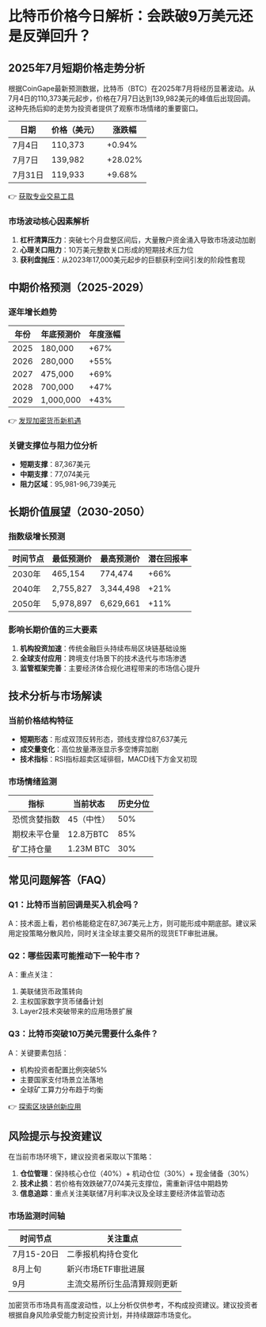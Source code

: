 # 比特币价格今日解析：会跌破9万美元还是反弹回升？

## 2025年7月短期价格走势分析

根据CoinGape最新预测数据，比特币（BTC）在2025年7月将经历显著波动。从7月4日的110,373美元起步，价格在7月7日达到139,982美元的峰值后出现回调。这种先扬后抑的走势为投资者提供了观察市场情绪的重要窗口。

| 日期       | 价格（美元） | 涨跌幅  |
|------------|--------------|---------|
| 7月4日     | 110,373      | +0.94%  |
| 7月7日     | 139,982      | +28.02% |
| 7月31日    | 119,933      | +9.68%  |

👉 [获取专业交易工具](https://bit.ly/okx_welcome)

### 市场波动核心因素解析
1. **杠杆清算压力**：突破七个月盘整区间后，大量散户资金涌入导致市场波动加剧
2. **心理关口阻力**：10万美元整数关口形成的短期技术压力位
3. **获利盘抛压**：从2023年17,000美元起步的巨额获利空间引发的阶段性套现

## 中期价格预测（2025-2029）

### 逐年增长趋势
| 年份 | 年底预测价 | 年度涨幅 |
|------|------------|----------|
| 2025 | 180,000    | +67%     |
| 2026 | 280,000    | +55%     |
| 2027 | 475,000    | +69%     |
| 2028 | 700,000    | +47%     |
| 2029 | 1,000,000  | +43%     |

👉 [发现加密货币新机遇](https://bit.ly/okx_welcome)

### 关键支撑位与阻力位分析
- **短期支撑**：87,367美元
- **中期支撑**：77,074美元
- **阻力区域**：95,981-96,739美元

## 长期价值展望（2030-2050）

### 指数级增长预测
| 时间节点   | 最低预测价 | 最高预测价 | 潜在回报率 |
|------------|------------|------------|------------|
| 2030年     | 465,154    | 774,474    | +66%       |
| 2040年     | 2,755,827  | 3,344,498  | +21%       |
| 2050年     | 5,978,897  | 6,629,661  | +11%       |

### 影响长期价值的三大要素
1. **机构投资加速**：传统金融巨头持续布局区块链基础设施
2. **全球支付应用**：跨境支付场景下的技术迭代与市场渗透
3. **监管框架完善**：主要经济体合规化进程带来的市场信心提升

## 技术分析与市场解读

### 当前价格结构特征
- **短期形态**：形成双顶反转形态，颈线支撑位87,637美元
- **成交量变化**：高位放量滞涨显示多空博弈加剧
- **技术指标**：RSI指标超卖区域徘徊，MACD线下方金叉初现

### 市场情绪监测
| 指标         | 当前状态 | 历史分位 |
|--------------|----------|----------|
| 恐慌贪婪指数 | 45（中性）| 50%      |
| 期权未平仓量 | 12.8万BTC| 85%      |
| 矿工持仓量   | 1.23M BTC| 30%      |

## 常见问题解答（FAQ）

### Q1：比特币当前回调是买入机会吗？
A：技术面上看，若价格能稳定在87,367美元上方，则可能形成中期底部。建议采用定投策略分散风险，同时关注全球主要交易所的现货ETF审批进展。

### Q2：哪些因素可能推动下一轮牛市？
A：重点关注：
1. 美联储货币政策转向
2. 主权国家数字货币储备计划
3. Layer2技术突破带来的应用场景扩展

### Q3：比特币突破10万美元需要什么条件？
A：关键要素包括：
- 机构投资者配置比例突破5%
- 主要国家支付场景立法落地
- 全球矿工算力分布趋于均衡

👉 [探索区块链创新应用](https://bit.ly/okx_welcome)

## 风险提示与投资建议

在当前市场环境下，建议投资者采取以下策略：
1. **仓位管理**：保持核心仓位（40%）+ 机动仓位（30%）+ 现金储备（30%）
2. **技术止损**：若价格有效跌破77,074美元支撑位，需重新评估中期趋势
3. **信息追踪**：重点关注美联储7月利率决议及全球主要经济体监管动态

### 市场监测时间轴
| 时间节点   | 关注重点                   |
|------------|----------------------------|
| 7月15-20日 | 二季报机构持仓变化         |
| 8月上旬    | 新兴市场ETF审批进展        |
| 9月       | 主流交易所衍生品清算规则更新|

加密货币市场具有高度波动性，以上分析仅供参考，不构成投资建议。建议投资者根据自身风险承受能力制定投资计划，并持续跟踪市场变化。